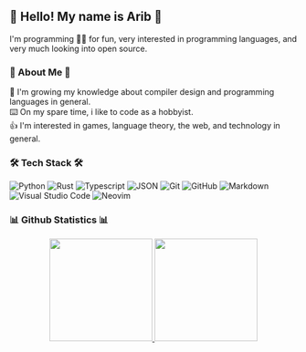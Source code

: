 ## 👋 Hello! My name is Arib 👋

I'm programming 👨‍💻 for fun, very interested in programming languages, and very much looking into open source.

### 📖 About Me 📖

🌱 I'm growing my knowledge about compiler design and programming languages in general.\
⌨️ On my spare time, i like to code as a hobbyist.\
👍 I'm interested in games, language theory, the web, and technology in general.

### 🛠 Tech Stack 🛠

![Python](https://img.shields.io/badge/-Python-333333?style=flat&logo=python)
![Rust](https://img.shields.io/badge/-Rust-333333?logo=rust&style=flat-square)
![Typescript](https://img.shields.io/badge/-Typescript-333333?logo=typescript&style=flat-square)
![JSON](https://img.shields.io/badge/-JSON-333333?logo=json&style=flat-square)
![Git](https://img.shields.io/badge/-Git-333333?style=flat&logo=git)
![GitHub](https://img.shields.io/badge/-GitHub-333333?style=flat&logo=github)
![Markdown](https://img.shields.io/badge/-Markdown-333333?style=flat&logo=markdown)\
![Visual Studio Code](https://img.shields.io/badge/-Visual%20Studio%20Code-333333?style=flat&logo=visual-studio-code&logoColor=007ACC)
![Neovim](https://img.shields.io/badge/-Neovim-333333?logo=neovim&style=flat-square)

### 📊 Github Statistics 📊

<p align="center">
  <a href="https://github.com/AribYadi">
    <img height="180em" src="https://github-readme-stats-eight-theta.vercel.app/api?username=AribYadi&show_icons=true&theme=dark&include_all_commits=true&count_private=true" />
    <img height="180em" src="https://github-readme-stats-eight-theta.vercel.app/api/top-langs/?username=AribYadi&layout=compact&theme=dark" />
  </a>
</p>
